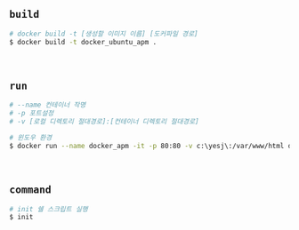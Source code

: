 ## `build`

```bash
# docker build -t [생성할 이미지 이름] [도커파일 경로]
$ docker build -t docker_ubuntu_apm .
```

<br />

## `run`

```bash
# --name 컨테이너 작명
# -p 포트설정
# -v [로컬 디렉토리 절대경로]:[컨테이너 디렉토리 절대경로]

# 윈도우 환경
$ docker run --name docker_apm -it -p 80:80 -v c:\yesj\:/var/www/html docker_ubuntu_apm
```

<br />

## `command`

```bash
# init 쉘 스크립트 실행
$ init
```